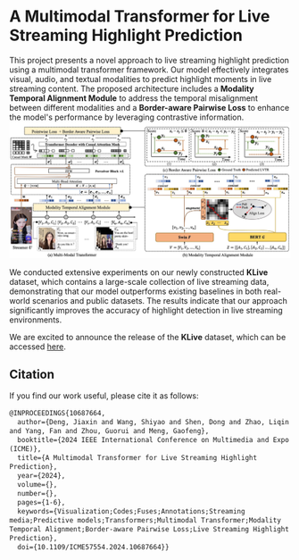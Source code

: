 # A Multimodal Transformer for Live Streaming Highlight Prediction

This project presents a novel approach to live streaming highlight prediction using a multimodal transformer framework. Our model effectively integrates visual, audio, and textual modalities to predict highlight moments in live streaming content. The proposed architecture includes a **Modality Temporal Alignment Module** to address the temporal misalignment between different modalities and a **Border-aware Pairwise Loss** to enhance the model's performance by leveraging contrastive information.
![KuaiHL](imgs/kuaiHL.jpg)

We conducted extensive experiments on our newly constructed **KLive** dataset, which contains a large-scale collection of live streaming data, demonstrating that our model outperforms existing baselines in both real-world scenarios and public datasets. The results indicate that our approach significantly improves the accuracy of highlight detection in live streaming environments.

We are excited to announce the release of the **KLive** dataset, which can be accessed [here](src/dataset/README.md).

## Citation
If you find our work useful, please cite it as follows:

```
@INPROCEEDINGS{10687664,
  author={Deng, Jiaxin and Wang, Shiyao and Shen, Dong and Zhao, Liqin and Yang, Fan and Zhou, Guorui and Meng, Gaofeng},
  booktitle={2024 IEEE International Conference on Multimedia and Expo (ICME)}, 
  title={A Multimodal Transformer for Live Streaming Highlight Prediction}, 
  year={2024},
  volume={},
  number={},
  pages={1-6},
  keywords={Visualization;Codes;Fuses;Annotations;Streaming media;Predictive models;Transformers;Multimodal Transformer;Modality Temporal Alignment;Border-aware Pairwise Loss;Live Streaming Highlight Prediction},
  doi={10.1109/ICME57554.2024.10687664}}
```